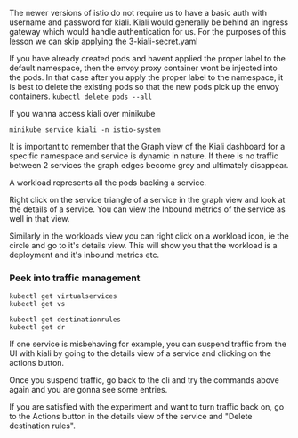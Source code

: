 The newer versions of istio do not require us to have a basic auth with username and password for kiali.
Kiali would generally be behind an ingress gateway which would handle authentication for us.
For the purposes of this lesson we can skip applying the 3-kiali-secret.yaml

If you have already created pods and havent applied the proper label to the default namespace,
then the envoy proxy container wont be injected into the pods.
In that case after you apply the proper label to the namespace, it is best to delete the existing pods so
that the new pods pick up the envoy containers.
`kubectl delete pods --all`

If you wanna access kiali over minikube
```
minikube service kiali -n istio-system
```

It is important to remember that the Graph view of the Kiali dashboard for a specific namespace and service
is dynamic in nature. If there is no traffic between 2 services the graph edges become grey and ultimately disappear.

A workload represents all the pods backing a service.

Right click on the service triangle of a service in the graph view and look at the details of a service.
You can view the Inbound metrics of the service as well in that view.

Similarly in the workloads view you can right click on a workload icon, ie the circle and go to it's details view.
This will show you that the workload is a deployment and it's inbound metrics etc.


### Peek into traffic management

```
kubectl get virtualservices
kubectl get vs

kubectl get destinationrules
kubectl get dr
```

If one service is misbehaving for example, you can suspend traffic from the UI with kiali by going to the details
view of a service and clicking on the actions button.

Once you suspend traffic, go back to the cli and try the commands above again and you are gonna see some entries.

If you are satisfied with the experiment and want to turn traffic back on, go to the Actions button in the
details view of the service and "Delete destination rules".
